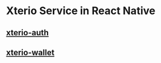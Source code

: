 # Xterio Service in React Native

## [xterio-auth](./xterio-auth/README.md)

## [xterio-wallet](./xterio-wallet/README.md)

